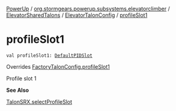[PowerUp](../../../index.md) / [org.stormgears.powerup.subsystems.elevatorclimber](../../index.md) / [ElevatorSharedTalons](../index.md) / [ElevatorTalonConfig](index.md) / [profileSlot1](./profile-slot1.md)

# profileSlot1

`val profileSlot1: `[`DefaultPIDSlot`](../../../org.stormgears.utils.talons/-factory-talon-config/-default-p-i-d-slot/index.md)

Overrides [FactoryTalonConfig.profileSlot1](../../../org.stormgears.utils.talons/-factory-talon-config/profile-slot1.md)

Profile slot 1

**See Also**

[TalonSRX.selectProfileSlot](#)

